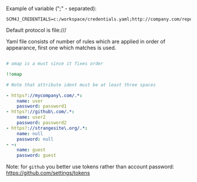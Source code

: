 Example of variable (";" - separated): 

```
SCM4J_CREDENTIALS=c:/workspace/credentials.yaml;http://company.com/repos/credentials.yaml
```
Default protocol is file:///

Yaml file consists of number of rules which are applied in order of appearance, first one which matches is used.

```yaml

# omap is a must since it fixes order

!!omap

# Note that attribute ident must be at least three spaces

- https?://mycompany\.com/.*:
    name: user
    password: password1
- https?://github\.com/.*:
    name: user2
    password: password2
- https?://strangesite\.org/.*:
    name: null
    password: null
- ~:
    name: guest
    password: guest
```

Note: for `github` you better use tokens rather than account password: https://github.com/settings/tokens
